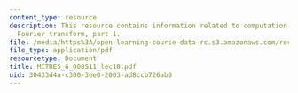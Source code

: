 ```yaml
---
content_type: resource
description: This resource contains information related to computation of the discrete
  Fourier transform, part 1.
file: /media/https%3A/open-learning-course-data-rc.s3.amazonaws.com/res-6-008-digital-signal-processing-spring-2011/30433d4ac3003ee02003ad8ccb726ab0_MITRES_6_008S11_lec18.pdf
file_type: application/pdf
resourcetype: Document
title: MITRES_6_008S11_lec18.pdf
uid: 30433d4a-c300-3ee0-2003-ad8ccb726ab0
---
```

